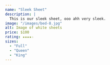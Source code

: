 ```yaml
---
name: "Sleek Sheet"
description: |
  This is our sleek sheet, ooo ahh very sleek.
image: "/images/bed-8.jpg"
alt: Image of white sheets
price: $100
rating: ★★★★☆
sizes:
  - "Full"
  - "Queen"
  - "King"
---
```

